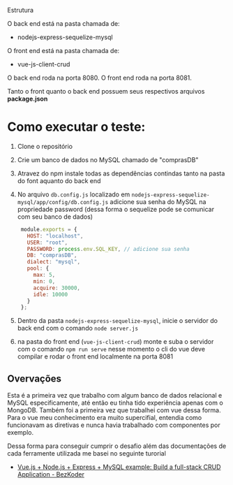 Estrutura

O back end está na pasta chamada de:

- nodejs-express-sequelize-mysql
  

O front end está na pasta chamada de:

- vue-js-client-crud
  

O back end roda na porta 8080. O front end roda na porta 8081.

Tanto o front quanto o back end possuem seus respectivos arquivos **package.json**

# Como executar o teste:

1. Clone o repositório
  
2. Crie um banco de dados no MySQL chamado de "comprasDB"
  
3. Atravez do npm instale todas as dependências contindas tanto na pasta do font aquanto do back end
  
4. No arquivo `db.config.js` localizado em `nodejs-express-sequelize-mysql/app/config/db.config.js` adicione sua senha do MySQL na propriedade password (dessa forma o sequelize pode se comunicar com seu banco de dados)
  
   ```js
    module.exports = {
      HOST: "localhost",
      USER: "root",
      PASSWORD: process.env.SQL_KEY, // adicione sua senha
      DB: "comprasDB",
      dialect: "mysql",
      pool: {
        max: 5,
        min: 0,
        acquire: 30000,
        idle: 10000
      }
    };
    ```
    

5. Dentro da pasta `nodejs-express-sequelize-mysql`, inicie o servidor do back end com o comando `node server.js` 
  
6. na pasta do front end (`vue-js-client-crud`) monte e suba o servidor com o comando `npm run serve` nesse momento o cli do vue deve compilar e rodar o front end localmente na porta 8081
  

## Overvações

Esta é a primeira vez que trabalho com algum banco de dados relacional e MySQL especificamente, até então eu tinha tido experiência apenas com o MongoDB. Também foi a primeira vez que trabalhei com vue dessa forma. Para o vue meu conhecimento era muito supercifial, entendia como funcionavam as diretivas e nunca havia trabalhado com componentes por exemplo.

Dessa forma para conseguir cumprir o desafio além das documentações de cada ferramente utilizada me basei no seguinte turorial

- [Vue.js + Node.js + Express + MySQL example: Build a full-stack CRUD Application - BezKoder](https://www.bezkoder.com/vue-js-node-js-express-mysql-crud-example/#Configure_MySQL_database_038_Sequelize)
